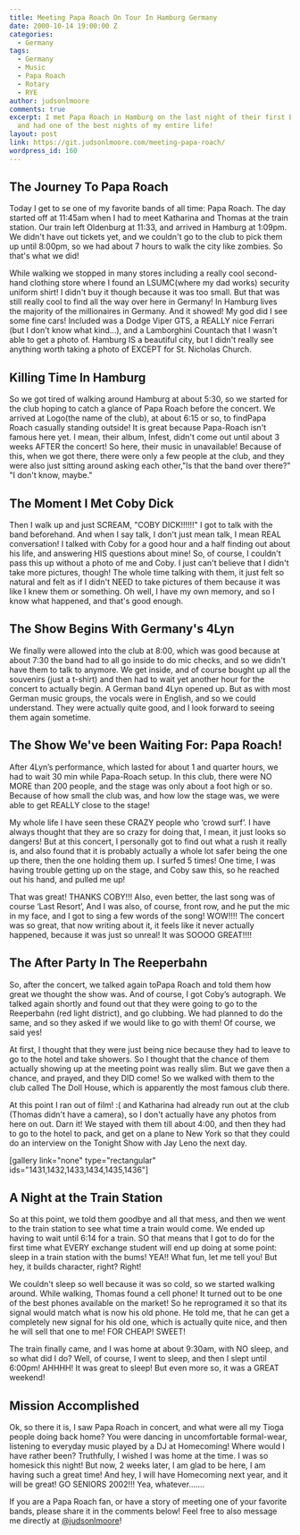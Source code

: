 ```yaml
---
title: Meeting Papa Roach On Tour In Hamburg Germany
date: 2000-10-14 19:00:00 Z
categories:
  - Germany
tags:
  - Germany
  - Music
  - Papa Roach
  - Rotary
  - RYE
author: judsonlmoore
comments: true
excerpt: I met Papa Roach in Hamburg on the last night of their first European tour,
  and had one of the best nights of my entire life!
layout: post
link: https://git.judsonlmoore.com/meeting-papa-roach/
wordpress_id: 160
---
```


## The Journey To Papa Roach

Today I get to se one of my favorite bands of all time: Papa Roach. The day started off at 11:45am when I had to meet Katharina and Thomas at the train station. Our train left Oldenburg at 11:33, and arrived in Hamburg at 1:09pm. We didn't have out tickets yet, and we couldn't go to the club to pick them up until 8:00pm, so we had about 7 hours to walk the city like zombies. So that's what we did!

While walking we stopped in many stores including a really cool second-hand clothing store where I found an LSUMC(where my dad works) security uniform shirt! I didn't buy it though because it was too small. But that was still really cool to find all the way over here in Germany! In Hamburg lives the majority of the millionaires in Germany. And it showed! My god did I see some fine cars! Included was a Dodge Viper GTS, a REALLY nice Ferrari (but I don't know what kind…), and a Lamborghini Countach that I wasn't able to get a photo of. Hamburg IS a beautiful city, but I didn't really see anything worth taking a photo of EXCEPT for St. Nicholas Church.

## Killing Time In Hamburg

So we got tired of walking around Hamburg at about 5:30, so we started for the club hoping to catch a glance of Papa Roach before the concert. We arrived at Logo(the name of the club), at about 6:15 or so, to findPapa Roach casually standing outside! It is great because Papa-Roach isn't famous here yet. I mean, their album, Infest, didn't come out until about 3 weeks AFTER the concert! So here, their music in unavailable! Because of this, when we got there, there were only a few people at the club, and they were also just sitting around asking each other,"Is that the band over there?" "I don't know, maybe."

## The Moment I Met Coby Dick

Then I walk up and just SCREAM, "COBY DICK!!!!!!" I got to talk with the band beforehand. And when I say talk, I don't just mean talk, I mean REAL conversation! I talked with Coby for a good hour and a half finding out about his life, and answering HIS questions about mine! So, of course, I couldn't pass this up without a photo of me and Coby. I just can't believe that I didn't take more pictures, though! The whole time talking with them, it just felt so natural and felt as if I didn't NEED to take pictures of them because it was like I knew them or something. Oh well, I have my own memory, and so I know what happened, and that's good enough.

## The Show Begins With Germany's 4Lyn

We finally were allowed into the club at 8:00, which was good because at about 7:30 the band had to all go inside to do mic checks, and so we didn't have them to talk to anymore. We get inside, and of course bought up all the souvenirs (just a t-shirt) and then had to wait yet another hour for the concert to actually begin. A German band 4Lyn opened up. But as with most German music groups, the vocals were in English, and so we could understand. They were actually quite good, and I look forward to seeing them again sometime.

## The Show We've been Waiting For: Papa Roach!

After 4Lyn’s performance, which lasted for about 1 and quarter hours, we had to wait 30 min while Papa-Roach setup. In this club, there were NO MORE than 200 people, and the stage was only about a foot high or so. Because of how small the club was, and how low the stage was, we were able to get REALLY close to the stage!

My whole life I have seen these CRAZY people who ‘crowd surf’. I have always thought that they are so crazy for doing that, I mean, it just looks so dangers! But at this concert, I personally got to find out what a rush it really is, and also found that it is probably actually a whole lot safer being the one up there, then the one holding them up. I surfed 5 times! One time, I was having trouble getting up on the stage, and Coby saw this, so he reached out his hand, and pulled me up!

That was great! THANKS COBY!!! Also, even better, the last song was of course ‘Last Resort’, And I was also, of course, front row, and he put the mic in my face, and I got to sing a few words of the song! WOW!!!! The concert was so great, that now writing about it, it feels like it never actually happened, because it was just so unreal! It was SOOOO GREAT!!!!

## The After Party In The Reeperbahn

So, after the concert, we talked again toPapa Roach and told them how great we thought the show was. And of course, I got Coby’s autograph. We talked again shortly and found out that they were going to go to the Reeperbahn (red light district), and go clubbing. We had planned to do the same, and so they asked if we would like to go with them! Of course, we said yes!

At first, I thought that they were just being nice because they had to leave to go to the hotel and take showers. So I thought that the chance of them actually showing up at the meeting point was really slim. But we gave then a chance, and prayed, and they DID come! So we walked with them to the club called The Doll House, which is apparently the most famous club there.

At this point I ran out of film! :( and Katharina had already run out at the club (Thomas didn't have a camera), so I don't actually have any photos from here on out. Darn it! We stayed with them till about 4:00, and then they had to go to the hotel to pack, and get on a plane to New York so that they could do an interview on the Tonight Show with Jay Leno the next day.

[gallery link="none" type="rectangular" ids="1431,1432,1433,1434,1435,1436"]

## A Night at the Train Station

So at this point, we told them goodbye and all that mess, and then we went to the train station to see what time a train would come. We ended up having to wait until 6:14 for a train. SO that means that I got to do for the first time what EVERY exchange student will end up doing at some point: sleep in a train station with the bums! YEA!! What fun, let me tell you! But hey, it builds character, right? Right!

We couldn't sleep so well because it was so cold, so we started walking around. While walking, Thomas found a cell phone! It turned out to be one of the best phones available on the market! So he reprogramed it so that its signal would match what is now his old phone. He told me, that he can get a completely new signal for his old one, which is actually quite nice, and then he will sell that one to me! FOR CHEAP! SWEET!

The train finally came, and I was home at about 9:30am, with NO sleep, and so what did I do? Well, of course, I went to sleep, and then I slept until 6:00pm! AHHHH! It was great to sleep! But even more so, it was a GREAT weekend!

## Mission Accomplished

Ok, so there it is, I saw Papa Roach in concert, and what were all my Tioga people doing back home? You were dancing in uncomfortable formal-wear, listening to everyday music played by a DJ at Homecoming! Where would I have rather been? Truthfully, I wished I was home at the time. I was so homesick this night! But now, 2 weeks later, I am glad to be here, I am having such a great time! And hey, I will have Homecoming next year, and it will be great! GO SENIORS 2002!!! Yea, whatever…….

If you are a Papa Roach fan, or have a story of meeting one of your favorite bands, please share it in the comments below! Feel free to also message me directly at [@judsonlmoore](http://twitter.com/judsonlmoore)!
